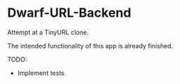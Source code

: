 # Dwarf-URL-Backend
Attempt at a TinyURL clone.

The intended functionality of this app is already finished.

TODO:

- Implement tests

